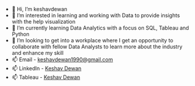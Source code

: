 - 👋 Hi, I’m keshavdewan
- 👀 I’m interested in learning and working with Data to provide insights with the help visualization
- 🌱 I’m currently learning Data Analytics with a focus on SQL, Tableau and Python
- 💞️ I’m looking to get into a workplace where I get an opportunity to collaborate with fellow Data Analysts to learn more about the industry and enhance my skill
- 📫 Email - keshavdewan1990@gmail.com
- 📫 LinkedIn - [Keshav Dewan](https://www.linkedin.com/in/keshav-dewan-44a41584/)
- 📫 Tableau - [Keshav Dewan](https://public.tableau.com/app/profile/keshav.dewan3649)

<!---
keshavdewan/keshavdewan is a ✨ special ✨ repository because its `README.md` (this file) appears on your GitHub profile.
You can click the Preview link to take a look at your changes.
--->
